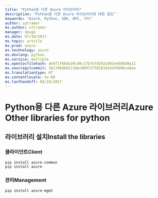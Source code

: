 ```yaml
---
title: "Python용 다른 Azure 라이브러리"
description: "Python용 다른 Azure 라이브러리에 대한 참조"
keywords: "Azure, Python, SDK, API, 기타"
author: sptramer
ms.author: sttramer
manager: douge
ms.date: 07/10/2017
ms.topic: article
ms.prod: azure
ms.technology: azure
ms.devlang: python
ms.service: multiple
ms.openlocfilehash: de0f1f60ab39cd0c17bfe7d292a901e4608d9a11
ms.sourcegitcommit: 3617d0db0111bbc00072ff8161de2d76606ce0ea
ms.translationtype: HT
ms.contentlocale: ko-KR
ms.lasthandoff: 08/18/2017
---
```

# <a name="azure-other-libraries-for-python"></a><span data-ttu-id="8eefe-104">Python용 다른 Azure 라이브러리</span><span class="sxs-lookup"><span data-stu-id="8eefe-104">Azure Other libraries for python</span></span>

## <a name="install-the-libraries"></a><span data-ttu-id="8eefe-105">라이브러리 설치</span><span class="sxs-lookup"><span data-stu-id="8eefe-105">Install the libraries</span></span>
### <a name="client"></a><span data-ttu-id="8eefe-106">클라이언트</span><span class="sxs-lookup"><span data-stu-id="8eefe-106">Client</span></span>

```bash
pip install azure-common
pip install azure
```

### <a name="management"></a><span data-ttu-id="8eefe-107">관리</span><span class="sxs-lookup"><span data-stu-id="8eefe-107">Management</span></span>

```bash
pip install azure-mgmt
```

